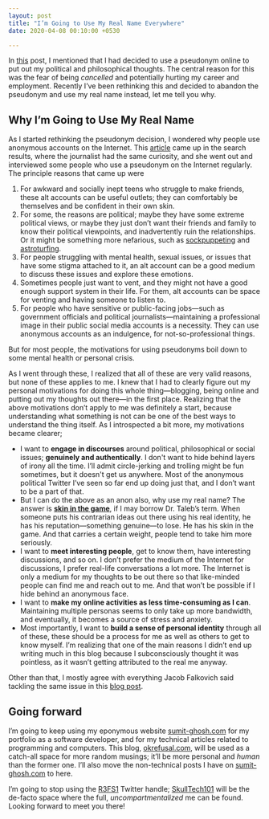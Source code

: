 ```yaml
---
layout: post
title: "I’m Going to Use My Real Name Everywhere"
date: 2020-04-08 00:10:00 +0530

---
```


In [this](https://okrefusal.com/posts/why-did-i-create-this-blog/) post, I mentioned that I had decided to use a pseudonym online to put out my political and philosophical thoughts. The central reason for this was the fear of being _cancelled_ and potentially hurting my career and employment. Recently I’ve been rethinking this and decided to abandon the pseudonym and use my real name instead, let me tell you why.

## Why I’m Going to Use My Real Name

As I started rethinking the pseudonym decision, I wondered why people use anonymous accounts on the Internet. This [article](https://www.newstatesman.com/science-tech/social-media/2019/01/how-alt-anonymous-account-became-mainstream-trend-what-is-anon) came up in the search results, where the journalist had the same curiosity, and she went out and interviewed some people who use a pseudonym on the Internet regularly. The principle reasons that came up were

1. For awkward and socially inept teens who struggle to make friends, these alt accounts can be useful outlets; they can comfortably be themselves and be confident in their own skin.
2. For some, the reasons are political; maybe they have some extreme political views, or maybe they just don’t want their friends and family to know their political viewpoints, and inadvertently ruin the relationships. Or it might be something more nefarious, such as [sockpuppeting](https://en.wikipedia.org/wiki/Sockpuppet_(Internet)) and [astroturfing](https://en.wikipedia.org/wiki/Astroturfing).
3. For people struggling with mental health, sexual issues, or issues that have some stigma attached to it, an alt account can be a good medium to discuss these issues and explore these emotions.
4. Sometimes people just want to vent, and they might not have a good enough support system in their life. For them, alt accounts can be space for venting and having someone to listen to.
5. For people who have sensitive or public-facing jobs—such as government officials and political journalists—maintaining a professional image in their public social media accounts is a necessity. They can use anonymous accounts as an indulgence, for not-so-professional things.

But for most people, the motivations for using pseudonyms boil down to some mental health or personal crisis.

As I went through these, I realized that all of these are very valid reasons, but none of these applies to me. I knew that I had to clearly figure out my personal motivations for doing this whole thing—blogging, being online and putting out my thoughts out there—in the first place. Realizing that the above motivations don’t apply to me was definitely a start, because understanding what something is not can be one of the best ways to understand the thing itself. As I introspected a bit more, my motivations became clearer;

- I want to __engage in discourses__ around political, philosophical or social issues; __genuinely and authentically__. I don't want to hide behind layers of irony all the time. I’ll admit circle-jerking and trolling might be fun sometimes, but it doesn't get us anywhere. Most of the anonymous political Twitter I’ve seen so far end up doing just that, and I don’t want to be a part of that.
- But I can do the above as an anon also, why use my real name? The answer is [__skin in the game__](https://en.wikipedia.org/wiki/Skin_in_the_Game_(book)), if I may borrow Dr. Taleb’s term. When someone puts his contrarian ideas out there using his real identity, he has his reputation—something genuine—to lose. He has his skin in the game. And that carries a certain weight, people tend to take him more seriously.
- I want to __meet interesting people__, get to know them, have interesting discussions, and so on. I don’t prefer the medium of the Internet for discussions, I prefer real-life conversations a lot more. The Internet is only a medium for my thoughts to be out there so that like-minded people can find me and reach out to me. And that won’t be possible if I hide behind an anonymous face.
- I want to __make my online activities as less time-consuming as I can__. Maintaining multiple personas seems to only take up more bandwidth, and eventually, it becomes a source of stress and anxiety.
- Most importantly, I want to __build a sense of personal identity__ through all of these, these should be a process for me as well as others to get to know myself. I’m realizing that one of the main reasons I didn’t end up writing much in this blog because I subconsciously thought it was pointless, as it wasn’t getting attributed to the real me anyway.


Other than that, I mostly agree with everything Jacob Falkovich said tackling the same issue in this [blog post](https://putanumonit.com/2020/07/20/real-name/).

## Going forward

I’m going to keep using my eponymous website [sumit-ghosh.com](https://sumit-ghosh.com) for my portfolio as a software developer, and for my technical articles related to programming and computers. This blog, [okrefusal.com](https://okrefusal.com), will be used as a catch-all space for more random musings; it’ll be more personal and _human_ than the former one. I’ll also move the non-technical posts I have on [sumit-ghosh.com](https://sumit-ghosh.com) to here.

I’m going to stop using the [R3FS1](https://twitter.com/R3FS1) Twitter handle; [SkullTech101](https://twitter.com/SkullTech101) will be the de-facto space where the full, _uncompartmentalized_ me can be found. Looking forward to meet you there!